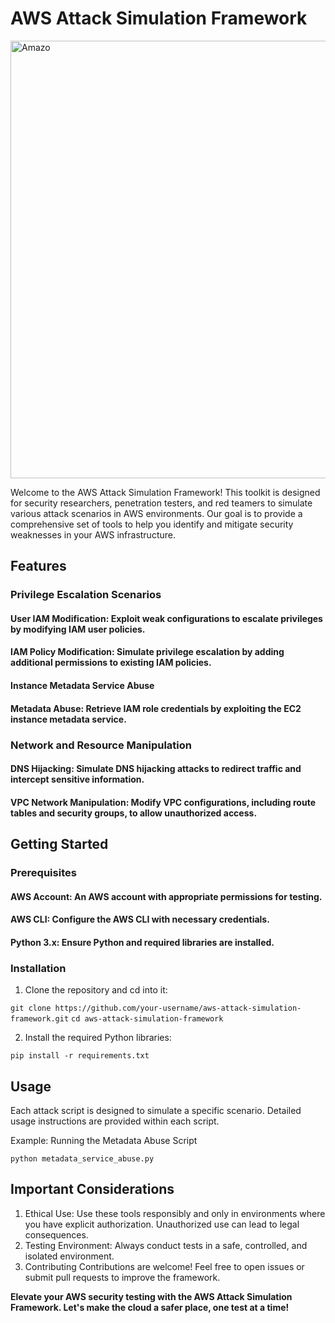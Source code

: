 # AWS Attack Simulation Framework

<img width="700" alt="Amazo" src="https://github.com/faizanw8/AWS-Attack-Simulation-Framework/assets/72298471/d730c7cd-c881-4fd5-b4cc-0e04fabd262d">



Welcome to the AWS Attack Simulation Framework! This toolkit is designed for security researchers, penetration testers, and red teamers to simulate various attack scenarios in AWS environments. Our goal is to provide a comprehensive set of tools to help you identify and mitigate security weaknesses in your AWS infrastructure.

## Features
### Privilege Escalation Scenarios
#### User IAM Modification: Exploit weak configurations to escalate privileges by modifying IAM user policies.
#### IAM Policy Modification: Simulate privilege escalation by adding additional permissions to existing IAM policies.
#### Instance Metadata Service Abuse
#### Metadata Abuse: Retrieve IAM role credentials by exploiting the EC2 instance metadata service.

### Network and Resource Manipulation
#### DNS Hijacking: Simulate DNS hijacking attacks to redirect traffic and intercept sensitive information.
#### VPC Network Manipulation: Modify VPC configurations, including route tables and security groups, to allow unauthorized access.

## Getting Started

### Prerequisites
#### AWS Account: An AWS account with appropriate permissions for testing.
#### AWS CLI: Configure the AWS CLI with necessary credentials.
#### Python 3.x: Ensure Python and required libraries are installed.

### Installation

1. Clone the repository and cd into it:

`git clone https://github.com/your-username/aws-attack-simulation-framework.git`
`cd aws-attack-simulation-framework`

2. Install the required Python libraries:

`pip install -r requirements.txt`


## Usage

Each attack script is designed to simulate a specific scenario. Detailed usage instructions are provided within each script.

Example: Running the Metadata Abuse Script

`python metadata_service_abuse.py`

## Important Considerations

1. Ethical Use: Use these tools responsibly and only in environments where you have explicit authorization. Unauthorized use can lead to legal consequences.
2. Testing Environment: Always conduct tests in a safe, controlled, and isolated environment.
3. Contributing
Contributions are welcome! Feel free to open issues or submit pull requests to improve the framework.


**Elevate your AWS security testing with the AWS Attack Simulation Framework. Let's make the cloud a safer place, one test at a time!**






